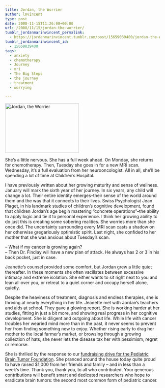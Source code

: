 ```yaml
---
title: Jordan, the Worrier
author: lmvincent
type: post
date: 2008-11-15T11:26:00+00:00
url: /2008/11/15/jordan-the-worrier/
tumblr_jordanmarinvincent_permalink:
  - https://jordanmarinvincent.tumblr.com/post/15659039400/jordan-the-worrier
tumblr_jordanmarinvincent_id:
  - 15659039400
tags:
  - anxiety
  - chemotherapy
  - Journey
  - mri
  - The Big Steps
  - the journey
  - treatment
  - worrying

---
```

<a href="https://www.flickr.com/photos/larryvincent/3032743332/" title="Jordan, the Worrier by larryvincent, on Flickr" target="_blank" rel="noopener"><img loading="lazy" src="https://farm4.static.flickr.com/3276/3032743332_51204ae181_m.jpg" width="240" height="161" alt="Jordan, the Worrier" /></a>

She&rsquo;s a little nervous. She has a full week ahead. On Monday, she returns for chemotherapy. Then, Tuesday she goes in for a new MRI scan. Wednesday, it&rsquo;s a full evaluation from her neurooncologist. All in all, she&rsquo;ll be spending a lot of time at Children&rsquo;s Hospital.

I have previously written about her growing maturity and sense of wellness. January will mark the sixth year of her journey. In six years, any child will change a lot. Their entire identity emerges&ndash;their sense of the world around them and the way that it connects to their lives. Swiss Psychologist Jean Piaget, in his landmark studies of children&rsquo;s cognitive development, found that children Jordan&rsquo;s age begin mastering &ldquo;concrete operations&rdquo;&ndash;the ability to apply logic and tie it to personal experience. I think her growing ability to do just this is creating some sobering realities. She worries more than she once did. The uncertainty surrounding every MRI scan casts a shadow on her otherwise gregariously optimistic spirit. Last night, she confided to her mother that she was anxious about Tuesday&rsquo;s scan.

&ndash; What if my cancer is growing again?  
&ndash; Then Dr. Findlay will have a new plan of attack. He always has 2 or 3 in his back pocket, just in case.

Jeanette&rsquo;s counsel provided some comfort, but Jordan grew a little quiet thereafter. In these moments she often vacillates between excessive intimacy and extreme isolation. She either wants to sit right next to you and lean all over you, or retreat to a quiet corner and occupy herself alone, quietly.<a name="more"></a>

Despite the heaviness of treatment, diagnosis and endless therapies, she is thriving at nearly everything in her life. Jeanette met with Jordan&rsquo;s teachers and aids at school. They gave a glowing report. She is working harder at her studies, fitting in just a bit more, and showing real progress in her cognitive development. She is diligent and outgoing about life. While life with cancer troubles her wearied mind more than in the past, it never seems to prevent her from finding something new to enjoy. Whether rising early to drag her mother to the local farmer&rsquo;s market, or browsing through a growing collection of hats, she never lets the disease tax her with pessimism, regret or remorse.

She is thrilled by the response to our <a href="https://www.firstgiving.com/laurencevincent" target="_blank" rel="noopener">fundraising drive for the Pediatric Brain Tumor Foundation</a>. She pranced around the house today quite proud to have raised $1,000 from her friends and family &ndash; and in less than a week&rsquo;s time. Thank you, thank you, to all who contributed. Your generous contributions will benefit smart and dedicated researchers who hope to eradicate brain tumors: the second most common form of pediatric cancer.

<div class="blogger-post-footer">
  <img loading="lazy" width="1" height="1" src="https://blogger.googleusercontent.com/tracker/9039099668816362935-8774995279692890164?l=jordansjourney2.blogspot.com" alt="" />
</div>